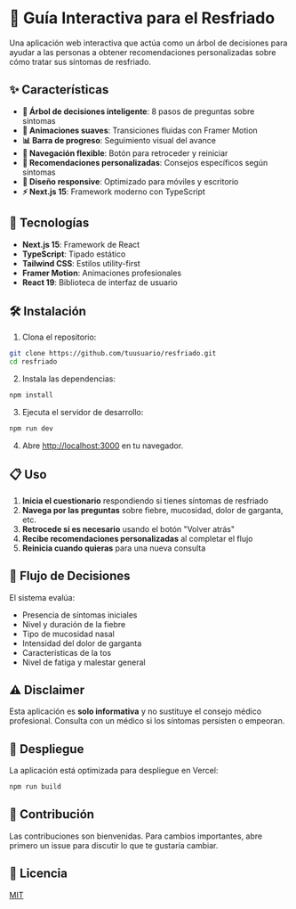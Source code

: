 # 🤧 Guía Interactiva para el Resfriado

Una aplicación web interactiva que actúa como un árbol de decisiones para ayudar a las personas a obtener recomendaciones personalizadas sobre cómo tratar sus síntomas de resfriado.

## ✨ Características

- **🎯 Árbol de decisiones inteligente**: 8 pasos de preguntas sobre síntomas
- **🎨 Animaciones suaves**: Transiciones fluidas con Framer Motion
- **📊 Barra de progreso**: Seguimiento visual del avance
- **🔄 Navegación flexible**: Botón para retroceder y reiniciar
- **💊 Recomendaciones personalizadas**: Consejos específicos según síntomas
- **📱 Diseño responsive**: Optimizado para móviles y escritorio
- **⚡ Next.js 15**: Framework moderno con TypeScript

## 🚀 Tecnologías

- **Next.js 15**: Framework de React
- **TypeScript**: Tipado estático
- **Tailwind CSS**: Estilos utility-first
- **Framer Motion**: Animaciones profesionales
- **React 19**: Biblioteca de interfaz de usuario

## 🛠️ Instalación

1. Clona el repositorio:

```bash
git clone https://github.com/tuusuario/resfriado.git
cd resfriado
```

2. Instala las dependencias:

```bash
npm install
```

3. Ejecuta el servidor de desarrollo:

```bash
npm run dev
```

4. Abre [http://localhost:3000](http://localhost:3000) en tu navegador.

## 📋 Uso

1. **Inicia el cuestionario** respondiendo si tienes síntomas de resfriado
2. **Navega por las preguntas** sobre fiebre, mucosidad, dolor de garganta, etc.
3. **Retrocede si es necesario** usando el botón "Volver atrás"
4. **Recibe recomendaciones personalizadas** al completar el flujo
5. **Reinicia cuando quieras** para una nueva consulta

## 🎯 Flujo de Decisiones

El sistema evalúa:

- Presencia de síntomas iniciales
- Nivel y duración de la fiebre
- Tipo de mucosidad nasal
- Intensidad del dolor de garganta
- Características de la tos
- Nivel de fatiga y malestar general

## ⚠️ Disclaimer

Esta aplicación es **solo informativa** y no sustituye el consejo médico profesional. Consulta con un médico si los síntomas persisten o empeoran.

## 🚀 Despliegue

La aplicación está optimizada para despliegue en Vercel:

```bash
npm run build
```

## 🤝 Contribución

Las contribuciones son bienvenidas. Para cambios importantes, abre primero un issue para discutir lo que te gustaría cambiar.

## 📄 Licencia

[MIT](LICENSE)

```

```

